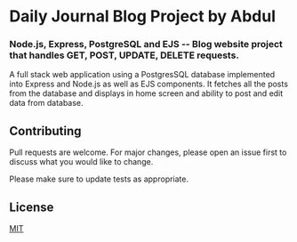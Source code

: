 # Daily Journal Blog Project by Abdul

### Node.js, Express, PostgreSQL and EJS -- Blog website project that handles GET, POST, UPDATE, DELETE requests.

A full stack web application using a PostgresSQL database implemented into Express and Node.js as well as EJS components. It fetches all the posts from the database and displays in home screen and ability to post and edit data from database.
## Contributing

Pull requests are welcome. For major changes, please open an issue first
to discuss what you would like to change.

Please make sure to update tests as appropriate.

## License

[MIT](https://choosealicense.com/licenses/mit/)